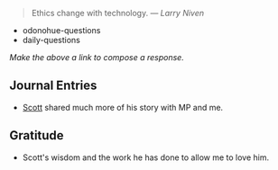 > Ethics change with technology.
> — <cite>Larry Niven</cite>

- odonohue-questions
- daily-questions

*Make the above a link to compose a response.*
## Journal Entries
-  [Scott](Scott.md) shared much more of his story with MP and me.

## Gratitude
- Scott's wisdom and the work he has done to allow me to love him.
